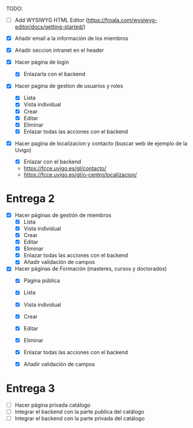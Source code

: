 TODO:
- [ ] Add WYSIWYG HTML Editor (https://froala.com/wysiwyg-editor/docs/getting-started/)

- [x] Añadir email a la información de los miembros
- [x] Añadir seccion intranet en el header
- [x] Hacer página de login
    - [x] Enlazarla con el backend 
- [x] Hacer pagina de gestion de usuarios y roles
    - [x] Lista
    - [x] Vista individual
    - [x] Crear
    - [x] Editar
    - [x] Eliminar
    - [x] Enlazar todas las acciones con el backend
- [x] Hacer pagina de localizacion y contacto (buscar web de ejemplo de la Uvigo)
    - [x] Enlazar con el backend
    - https://fcce.uvigo.es/gl/contacto/ 
    - https://fcce.uvigo.es/gl/o-centro/localizacion/

# Entrega 2
- [x] Hacer páginas de gestión de miembros
    - [x] Lista
    - [x] Vista individual
    - [x] Crear
    - [x] Editar
    - [x] Eliminar
    - [x] Enlazar todas las acciones con el backend
    - [x] Añadir validación de campos
- [x] Hacer páginas de Formación (masteres, cursos y doctorados)
    - [x] Página pública 
    - [x] Lista
    - [x] Vista individual
    - [x] Crear
    - [x] Editar
    - [x] Eliminar
    - [x] Enlazar todas las acciones con el backend
    - [x] Añadir validación de campos 


# Entrega 3
- [ ] Hacer página privada catálogo
- [ ] Integrar el backend con la parte publica del catálogo
- [ ] Integrar el backend con la parte privada del catálogo
